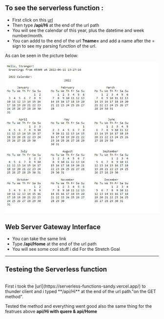 ## To see the serverless function :
- First click on this [url](https://serverless-functions-sandy.vercel.app/)
- Then type **/api/Hi** at the end of the url path
- You will see the calendar of this year, plus the datetime and week number/month. 
- You can addd to the end of the url **?name=** and add a name after the = sign to see my parsing function of the url.


As can be seen in the picture below: 

![calendar](Calendar.jpg)

## Web Server Gateway Interface
- You can take the same link 
-  Type **/api/Home** at the end of the url path 
- You will see some cool stuff i did For the Stretch Goal
---
## Testeing the Serverless function 
<br>
First i took the [url](https://serverless-functions-sandy.vercel.app/) to thunder client and i typed **/api/Hi** at the end of the url path."on the GET method".

Tested the method and  everything went good also the same thing for the featrues above **api/Hi with quere &  api/Home**